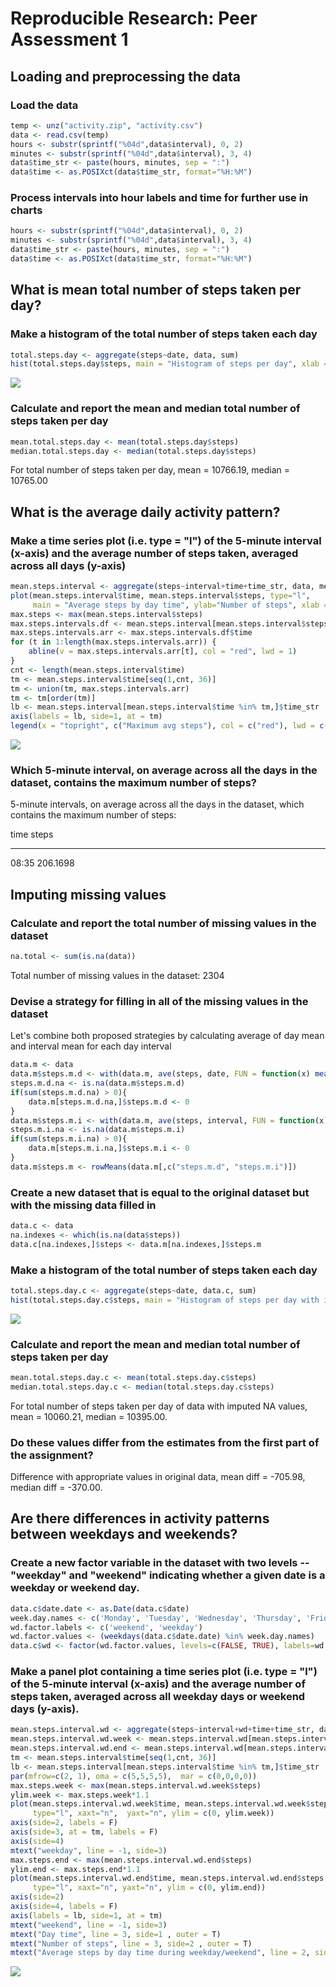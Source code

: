 # Reproducible Research: Peer Assessment 1


## Loading and preprocessing the data

### Load the data


```r
temp <- unz("activity.zip", "activity.csv")
data <- read.csv(temp)
hours <- substr(sprintf("%04d",data$interval), 0, 2)
minutes <- substr(sprintf("%04d",data$interval), 3, 4)
data$time_str <- paste(hours, minutes, sep = ":")
data$time <- as.POSIXct(data$time_str, format="%H:%M")
```


### Process intervals into hour labels and time for further use in charts


```r
hours <- substr(sprintf("%04d",data$interval), 0, 2)
minutes <- substr(sprintf("%04d",data$interval), 3, 4)
data$time_str <- paste(hours, minutes, sep = ":")
data$time <- as.POSIXct(data$time_str, format="%H:%M")
```


## What is mean total number of steps taken per day?

### Make a histogram of the total number of steps taken each day


```r
total.steps.day <- aggregate(steps~date, data, sum)
hist(total.steps.day$steps, main = "Histogram of steps per day", xlab = "Steps per day")
```

<img src="PA1_template_files/figure-html/chunk_total_steps_hist-1.png" style="display: block; margin: auto;" />


### Calculate and report the mean and median total number of steps taken per day


```r
mean.total.steps.day <- mean(total.steps.day$steps)
median.total.steps.day <- median(total.steps.day$steps)
```

For total number of steps taken per day, mean = 10766.19, median = 10765.00


## What is the average daily activity pattern?

### Make a time series plot (i.e. type = "l") of the 5-minute interval (x-axis) and the average number of steps taken, averaged across all days (y-axis)


```r
mean.steps.interval <- aggregate(steps~interval+time+time_str, data, mean)
plot(mean.steps.interval$time, mean.steps.interval$steps, type="l", 
     main = "Average steps by day time", ylab="Number of steps", xlab = "Day time", xaxt="n")
max.steps <- max(mean.steps.interval$steps)
max.steps.intervals.df <- mean.steps.interval[mean.steps.interval$steps == max.steps, ]
max.steps.intervals.arr <- max.steps.intervals.df$time
for (t in 1:length(max.steps.intervals.arr)) {
    abline(v = max.steps.intervals.arr[t], col = "red", lwd = 1)   
}
cnt <- length(mean.steps.interval$time)
tm <- mean.steps.interval$time[seq(1,cnt, 36)]
tm <- union(tm, max.steps.intervals.arr)
tm <- tm[order(tm)]
lb <- mean.steps.interval[mean.steps.interval$time %in% tm,]$time_str
axis(labels = lb, side=1, at = tm)
legend(x = "topright", c("Maximum avg steps"), col = c("red"), lwd = c(1))
```

<img src="PA1_template_files/figure-html/chunk_interval_plot-1.png" style="display: block; margin: auto;" />


### Which 5-minute interval, on average across all the days in the dataset, contains the maximum number of steps?

5-minute intervals, on average across all the days in the dataset, which contains the maximum number of steps: 


time        steps
------  ---------
08:35    206.1698




## Imputing missing values

### Calculate and report the total number of missing values in the dataset


```r
na.total <- sum(is.na(data))
```

Total number of missing values in the dataset: 2304


### Devise a strategy for filling in all of the missing values in the dataset

Let's combine both proposed strategies by calculating average of day mean and interval mean for each day interval


```r
data.m <- data
data.m$steps.m.d <- with(data.m, ave(steps, date, FUN = function(x) mean(na.omit(x))))
steps.m.d.na <- is.na(data.m$steps.m.d)
if(sum(steps.m.d.na) > 0){
    data.m[steps.m.d.na,]$steps.m.d <- 0
}
data.m$steps.m.i <- with(data.m, ave(steps, interval, FUN = function(x) mean(na.omit(x))))
steps.m.i.na <- is.na(data.m$steps.m.i)
if(sum(steps.m.i.na) > 0){
    data.m[steps.m.i.na,]$steps.m.i <- 0
}
data.m$steps.m <- rowMeans(data.m[,c("steps.m.d", "steps.m.i")])
```


### Create a new dataset that is equal to the original dataset but with the missing data filled in


```r
data.c <- data
na.indexes <- which(is.na(data$steps))
data.c[na.indexes,]$steps <- data.m[na.indexes,]$steps.m
```


### Make a histogram of the total number of steps taken each day


```r
total.steps.day.c <- aggregate(steps~date, data.c, sum)
hist(total.steps.day.c$steps, main = "Histogram of steps per day with imputed NA", xlab = "Steps per day")
```

<img src="PA1_template_files/figure-html/chunk_total_steps_na_fill_hist-1.png" style="display: block; margin: auto;" />


### Calculate and report the mean and median total number of steps taken per day


```r
mean.total.steps.day.c <- mean(total.steps.day.c$steps)
median.total.steps.day.c <- median(total.steps.day.c$steps)
```

For total number of steps taken per day of data with imputed NA values, mean = 10060.21, median = 10395.00.


### Do these values differ from the estimates from the first part of the assignment?

Difference with appropriate values in original data, mean diff = -705.98, median diff = -370.00.


## Are there differences in activity patterns between weekdays and weekends?

### Create a new factor variable in the dataset with two levels -- "weekday" and "weekend" indicating whether a given date is a weekday or weekend day.


```r
data.c$date.date <- as.Date(data.c$date)
week.day.names <- c('Monday', 'Tuesday', 'Wednesday', 'Thursday', 'Friday')
wd.factor.labels <- c('weekend', 'weekday')
wd.factor.values <- (weekdays(data.c$date.date) %in% week.day.names)
data.c$wd <- factor(wd.factor.values, levels=c(FALSE, TRUE), labels=wd.factor.labels)
```


### Make a panel plot containing a time series plot (i.e. type = "l") of the 5-minute interval (x-axis) and the average number of steps taken, averaged across all weekday days or weekend days (y-axis).


```r
mean.steps.interval.wd <- aggregate(steps~interval+wd+time+time_str, data.c, mean)
mean.steps.interval.wd.week <- mean.steps.interval.wd[mean.steps.interval.wd$wd == 'weekday',]
mean.steps.interval.wd.end <- mean.steps.interval.wd[mean.steps.interval.wd$wd == "weekend",]
tm <- mean.steps.interval$time[seq(1,cnt, 36)]
lb <- mean.steps.interval[mean.steps.interval$time %in% tm,]$time_str
par(mfrow=c(2, 1), oma = c(5,5,5,5),  mar = c(0,0,0,0))
max.steps.week <- max(mean.steps.interval.wd.week$steps)
ylim.week <- max.steps.week*1.1
plot(mean.steps.interval.wd.week$time, mean.steps.interval.wd.week$steps, 
     type="l", xaxt="n",  yaxt="n", ylim = c(0, ylim.week))
axis(side=2, labels = F)
axis(side=3, at = tm, labels = F)
axis(side=4)
mtext("weekday", line = -1, side=3)
max.steps.end <- max(mean.steps.interval.wd.end$steps)
ylim.end <- max.steps.end*1.1
plot(mean.steps.interval.wd.end$time, mean.steps.interval.wd.end$steps, 
     type="l", xaxt="n", yaxt="n", ylim = c(0, ylim.end))
axis(side=2)
axis(side=4, labels = F)
axis(labels = lb, side=1, at = tm)
mtext("weekend", line = -1, side=3)
mtext("Day time", line = 3, side=1 , outer = T)
mtext("Number of steps", line = 3, side=2 , outer = T)
mtext("Average steps by day time during weekday/weekend", line = 2, side=3 , outer = T, cex = 1.5)
```

<img src="PA1_template_files/figure-html/chunk_interval_weekday_plot-1.png" style="display: block; margin: auto;" />
